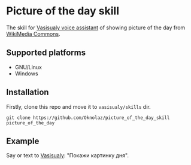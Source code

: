 # Picture of the day skill
The skill for [Vasisualy voice assistant](https://github.com/Oknolaz/vasisualy/) of showing picture of the day from [WikiMedia Commons](https://commons.wikimedia.org/wiki/Main_Page).

## Supported platforms
- GNU/Linux
- Windows

## Installation
Firstly, clone this repo and move it to `vasisualy/skills` dir. 
```
git clone https://github.com/Oknolaz/picture_of_the_day_skill picture_of_the_day
```

## Example
Say or text to [Vasisualy](https://github.com/Oknolaz/vasisualy/): "Покажи картинку дня".
